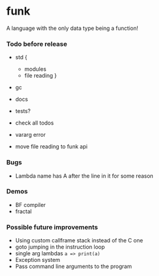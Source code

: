 # funk

A language with the only data type being a function!

### Todo before release

* std {
    + modules
    + file reading
}

* gc
* docs
* tests?
* check all todos
* vararg error
* move file reading to funk api

### Bugs

* Lambda name has A after the line in it for some reason

### Demos

* BF compiler
* fractal

### Possible future improvements

* Using custom callframe stack instead of the C one
* goto jumping in the instruction loop
* single arg lambdas `a => print(a)`
* Exception system
* Pass command line arguments to the program